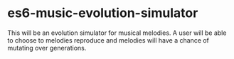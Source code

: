 # es6-music-evolution-simulator

This will be an evolution simulator for musical melodies. A user will be able to choose to melodies reproduce and melodies will have a chance of mutating over generations.
